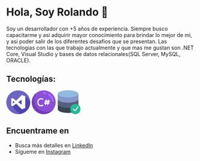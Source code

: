 # Hola, Soy Rolando 🙂

Soy un desarrollador con +5 años de experiencia. Siempre busco capacitarme y asi adquirir mayor conocimiento para brindar lo mejor de mi, y así poder salir de los diferentes desafios que se presentan. Las tecnologias con las que trabajo actualmente y que mas me gustan son .NET Core, Visual Studio y bases de datos relacionales(SQL Server, MySQL, ORACLE).

## Tecnologías:
[![skill](https://github.com/raq-dev/raq-dev/blob/main/visualstudio.png "Visual Studio")]()
[![skill](https://github.com/raq-dev/raq-dev/blob/main/net.png ".NET Core")]()
[![skill](https://github.com/raq-dev/raq-dev/blob/main/database.png "Bases de Datos Relacionales")]()

## Encuentrame en
- Busca más detalles en <a href="https://www.linkedin.com/in/rolandoayalaquiroga/">LinkedIn</a> 
- Sígueme en <a href="">Instagram</a>

